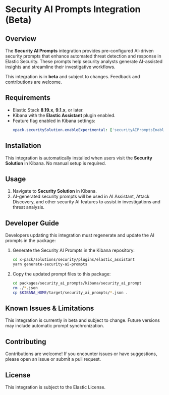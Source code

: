 # Security AI Prompts Integration (Beta)

## Overview

The **Security AI Prompts** integration provides pre-configured AI-driven security prompts that enhance automated threat detection and response in Elastic Security. These prompts help security analysts generate AI-assisted insights and streamline their investigative workflows.

This integration is in **beta** and subject to changes. Feedback and contributions are welcome.

## Requirements

- Elastic Stack **8.19.x**, **9.1.x**, or later.
- Kibana with the **Elastic Assistant** plugin enabled.
- Feature flag enabled in Kibana settings:
  ```yml
  xpack.securitySolution.enableExperimental: ['securityAIPromptsEnabled']
  ```

## Installation

This integration is automatically installed when users visit the **Security Solution** in Kibana. No manual setup is required.

## Usage

1. Navigate to **Security Solution** in Kibana.
2. AI-generated security prompts will be used in AI Assistant, Attack Discovery, and other security AI features to assist in investigations and threat analysis.

## Developer Guide

Developers updating this integration must regenerate and update the AI prompts in the package:

1. Generate the Security AI Prompts in the Kibana repository:
   ```sh
   cd x-pack/solutions/security/plugins/elastic_assistant
   yarn generate-security-ai-prompts
   ```
2. Copy the updated prompt files to this package:
   ```sh
   cd packages/security_ai_prompts/kibana/security_ai_prompt
   rm ./*.json
   cp $KIBANA_HOME/target/security_ai_prompts/*.json .
   ```

## Known Issues & Limitations
This integration is currently in beta and subject to change.
Future versions may include automatic prompt synchronization.

## Contributing
Contributions are welcome! If you encounter issues or have suggestions, please open an issue or submit a pull request.

## License
This integration is subject to the Elastic License.
